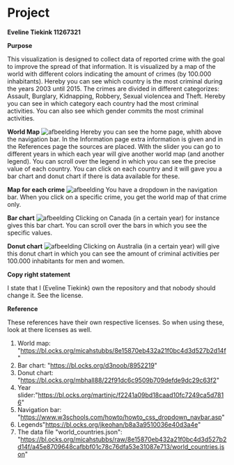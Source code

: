 # Project

__Eveline Tiekink		11267321__

**Purpose**

This visualization is designed to collect data of reported crime with the goal to improve the spread of that information. It is visualized by a map of the world with different colors indicating the amount of crimes (by 100.000 inhabitants). Hereby you can see which country is the most criminal during the years 2003 until 2015. 
The crimes are divided in different categorizes: Assault, Burglary, Kidnapping, Robbery, Sexual violencea and Theft. Hereby you can see in which category each country had the most criminal activities. You can also see which gender commits the most criminal activities.

**World Map**
![afbeelding](https://user-images.githubusercontent.com/43990565/52001949-fc7ecd00-24c0-11e9-80fb-80499ce2d3b9.png)
Hereby you can see the home page, whith above the navigation bar. In the Information page extra information is given and in the References page the sources are placed. With the slider you can go to different years in which each year will give another world map (and another legend). You can scroll over the legend in which you can see the precise value of each country. You can click on each country and it will gave you a bar chart and donut chart if there is data available for these.  

__Map for each crime__
![afbeelding](https://user-images.githubusercontent.com/43990565/52002069-4ebfee00-24c1-11e9-82f1-a8219fb47fc6.png)
You have a dropdown in the navigation bar. When you click on a specific crime, you get the world map of that crime only.

**Bar chart**
![afbeelding](https://user-images.githubusercontent.com/43990565/52002214-b1b18500-24c1-11e9-89da-6fd0aa60c029.png)
Clicking on Canada (in a certain year) for instance gives this bar chart. You can scroll over the bars in which you see the specific values.

**Donut chart**
![afbeelding](https://user-images.githubusercontent.com/43990565/52002351-0ce37780-24c2-11e9-9159-a4aad08e480a.png)
Clicking on Australia (in a certain year) will give this donut chart in which you can see the amount of criminal activities per 100.000 inhabitants for men and women. 

**Copy right statement**

I state that I (Eveline Tiekink) own the repository and that nobody should change it. See the license.

**Reference**

These references have their own respective licenses. So when using these, look at there licenses as well.

  1. World map: "https://bl.ocks.org/micahstubbs/8e15870eb432a21f0bc4d3d527b2d14f"
  2. Bar chart: "https://bl.ocks.org/d3noob/8952219"
  3. Donut chart: "https://bl.ocks.org/mbhall88/22f91dc6c9509b709defde9dc29c63f2"
  4. Year slider:"https://bl.ocks.org/martinjc/f2241a09bd18caad10fc7249ca5d7816"
  5. Navigation bar: "https://www.w3schools.com/howto/howto_css_dropdown_navbar.asp"
  6. Legends"https://bl.ocks.org/jkeohan/b8a3a9510036e40d3a4e"
  7. The data file "world_countries.json": "https://bl.ocks.org/micahstubbs/raw/8e15870eb432a21f0bc4d3d527b2d14f/a45e8709648cafbbf01c78c76dfa53e31087e713/world_countries.json"

